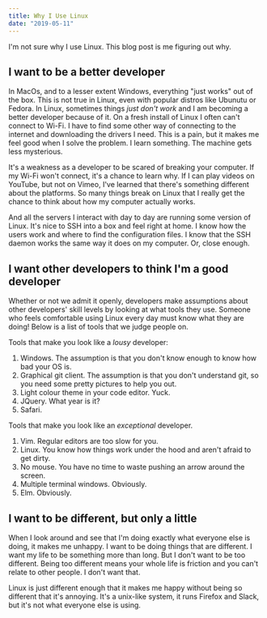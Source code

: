 ```yaml
---
title: Why I Use Linux
date: "2019-05-11"
---
```


I'm not sure why I use Linux. This blog post is me figuring out why.

## I want to be a better developer

In MacOs, and to a lesser extent Windows, everything "just works" out of the box. This is not true in Linux, even with popular distros like Ubunutu or Fedora. In Linux, sometimes things _just don't work_ and I am becoming a better developer because of it. On a fresh install of Linux I often can't connect to Wi-Fi. I have to find some other way of connecting to the internet and downloading the drivers I need. This is a pain, but it makes me feel good when I solve the problem. I learn something. The machine gets less mysterious.

It's a weakness as a developer to be scared of breaking your computer. If my Wi-Fi won't connect, it's a chance to learn why. If I can play videos on YouTube, but not on Vimeo, I've learned that there's something different about the platforms.  So many things break on Linux that I really get the chance to think about how my computer actually works.

And all the servers I interact with day to day are running some version of Linux. It's nice to SSH into a box and feel right at home. I know how the users work and where to find the configuration files. I know that the SSH daemon works the same way it does on my computer. Or, close enough.

## I want other developers to think I'm a good developer

Whether or not we admit it openly, developers make assumptions about other developers' skill levels by looking at what tools they use. Someone who feels comfortable using Linux every day must know what they are doing! Below is a list of tools that we judge people on.

Tools that make you look like a *lousy* developer:

1. Windows. The assumption is that you don't know enough to know how bad your OS is.
2. Graphical git client. The assumption is that you don't understand git, so you need some pretty pictures to help you out.
3. Light colour theme in your code editor. Yuck.
4. JQuery. What year is it?
5. Safari.

Tools that make you look like an *exceptional* developer.

1. Vim. Regular editors are too slow for you.
2. Linux. You know how things work under the hood and aren't afraid to get dirty.
3. No mouse. You have no time to waste pushing an arrow around the screen.
4. Multiple terminal windows. Obviously.
5. Elm. Obviously.

## I want to be different, but only a little

When I look around and see that I'm doing exactly what everyone else is doing, it makes me unhappy. I want to be doing things that are different. I want my life to be something more than long. But I don't want to be too different. Being too different means your whole life is friction and you can't relate to other people. I don't want that.

Linux is just different enough that it makes me happy without being so different that it's annoying. It's a unix-like system, it runs Firefox and Slack, but it's not what everyone else is using.

